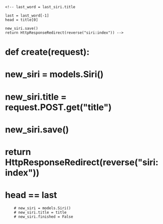  <!-- last_siri = models.Siri.objects.order_by("-id").first() -->
    <!-- last_word = last_siri.title

    last = last_word[-1]
    head = title[0]

    new_siri.save()
    return HttpResponseRedirect(reverse("siri:index")) -->

# def create(request):

#     new_siri = models.Siri()
#     new_siri.title = request.POST.get("title")
#     new_siri.save()
#     return HttpResponseRedirect(reverse("siri:index"))

# head == last
        # new_siri = models.Siri()
        # new_siri.title = title
        # new_siri.finished = False